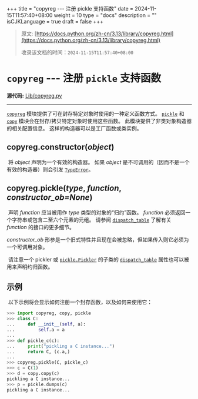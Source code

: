 +++
title = "copyreg --- 注册 pickle 支持函数"
date = 2024-11-15T11:57:40+08:00
weight = 10
type = "docs"
description = ""
isCJKLanguage = true
draft = false
+++

> 原文: [https://docs.python.org/zh-cn/3.13/library/copyreg.html](https://docs.python.org/zh-cn/3.13/library/copyreg.html)
>
> 收录该文档的时间：`2024-11-15T11:57:40+08:00`

# `copyreg` --- 注册 `pickle` 支持函数

**源代码:** [Lib/copyreg.py](https://github.com/python/cpython/tree/3.13/Lib/copyreg.py)

------

[`copyreg`](https://docs.python.org/zh-cn/3.13/library/copyreg.html#module-copyreg) 模块提供了可在封存特定对象时使用的一种定义函数方式。 [`pickle`](https://docs.python.org/zh-cn/3.13/library/pickle.html#module-pickle) 和 [`copy`](https://docs.python.org/zh-cn/3.13/library/copy.html#module-copy) 模块会在封存/拷贝特定对象时使用这些函数。 此模块提供了非类对象构造器的相关配置信息。 这样的构造器可以是工厂函数或类实例。

## copyreg.**constructor**(*object*)

​	将 *object* 声明为一个有效的构造器。 如果 *object* 是不可调用的（因而不是一个有效的构造器）则会引发 [`TypeError`](https://docs.python.org/zh-cn/3.13/library/exceptions.html#TypeError)。

## copyreg.**pickle**(*type*, *function*, *constructor_ob=None*)

​	声明 *function* 应当被用作 *type* 类型的对象的“归约”函数。 *function* 必须返回一个字符串或包含二至六个元素的元组。 请参阅 [`dispatch_table`](https://docs.python.org/zh-cn/3.13/library/pickle.html#pickle.Pickler.dispatch_table) 了解有关 *function* 的接口的更多细节。

*constructor_ob* 形参是一个旧式特性并且现在会被忽略，但如果传入则它必须为一个可调用对象。

​	请注意一个 pickler 或 [`pickle.Pickler`](https://docs.python.org/zh-cn/3.13/library/pickle.html#pickle.Pickler) 的子类的 [`dispatch_table`](https://docs.python.org/zh-cn/3.13/library/pickle.html#pickle.Pickler.dispatch_table) 属性也可以被用来声明约归函数。

## 示例

​	以下示例将会显示如何注册一个封存函数，以及如何来使用它：



``` python
>>> import copyreg, copy, pickle
>>> class C:
...     def __init__(self, a):
...         self.a = a
...
>>> def pickle_c(c):
...     print("pickling a C instance...")
...     return C, (c.a,)
...
>>> copyreg.pickle(C, pickle_c)
>>> c = C(1)
>>> d = copy.copy(c)  
pickling a C instance...
>>> p = pickle.dumps(c)  
pickling a C instance...
```
